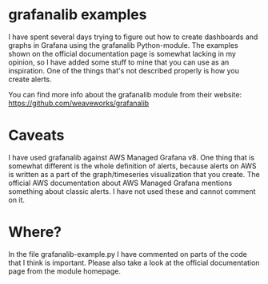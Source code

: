 # grafanalib examples
I have spent several days trying to figure out how to create dashboards and graphs in Grafana using the grafanalib Python-module. The examples shown on the official documentation page is somewhat lacking in my opinion, so I have added some stuff to mine that you can use as an inspiration. One of the things that's not described properly is how you create alerts.

You can find more info about the grafanalib module from their website: https://github.com/weaveworks/grafanalib

# Caveats
I have used grafanalib against AWS Managed Grafana v8. One thing that is somewhat different is the whole definition of alerts, because alerts on AWS is written as a part of the graph/timeseries visualization that you create. The official AWS documentation about AWS Managed Grafana mentions something about classic alerts. I have not used these and cannot comment on it.  

# Where?
In the file grafanalib-example.py I have commented on parts of the code that I think is important. Please also take a look at the official documentation page from the module homepage.
